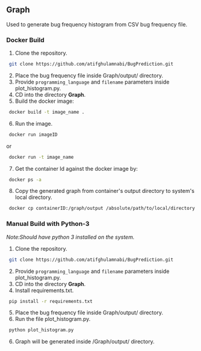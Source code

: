 ## Graph 

Used to generate bug frequency histogram from CSV bug frequency file.

### Docker Build

1. Clone the repository.
```sh
 git clone https://github.com/atifghulamnabi/BugPrediction.git
```
2. Place the bug frequency file inside Graph/output/ directory.
3. Provide ```programming_language``` and ```filename``` parameters inside plot_histogram.py.
4. CD into the directory **Graph**.
5. Build the docker image:
```sh
 docker build -t image_name .
```
6. Run the image.
```sh
 docker run imageID
```
or 
```sh
 docker run -t image_name
```
7. Get the container Id against the docker image by:
```sh
 docker ps -a
```
8. Copy the generated graph from container's output directory to system's local directory.
```sh
 docker cp containerID:/graph/output /absolute/path/to/local/directory 
```
### Manual Build with Python-3

*Note:Should have python 3 installed on the system.*

1. Clone the repository.
```sh
 git clone https://github.com/atifghulamnabi/BugPrediction.git
```
2. Provide ```programming_language``` and ```filename``` parameters inside plot_histogram.py.
3. CD into the directory **Graph**.
4. Install requirements.txt.
```sh
 pip install -r requirements.txt
```
5. Place the bug frequency file inside Graph/output/ directory.
6. Run the file plot_histogram.py.
```sh
 python plot_histogram.py
```
6. Graph will be generated inside /Graph/output/ directory.